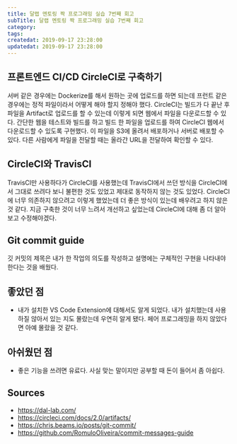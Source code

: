 ```yaml
---
title: 달랩 멘토링 짝 프로그래밍 실습 7번째 회고
subTitle: 달랩 멘토링 짝 프로그래밍 실습 7번째 회고
category: 
tags: 
createdat: 2019-09-17 23:28:00
updatedat: 2019-09-17 23:28:00
---
```


## 프론트엔드 CI/CD CircleCI로 구축하기

서버 같은 경우에는 Dockerize를 해서 원하는 곳에 업로드를 하면 되는데 프런트 같은 경우에는 정적 
파일이라서 어떻게 해야 할지 정해야 했다. CircleCI는 빌드가 다 끝난 후 파일을 Artifact로 업로드를 
할 수 있는데 이렇게 되면 웹에서 파일을 다운로드할 수 있다. 간단한 웹을 테스트와 빌드를 하고
빌드 한 파일을 업로드를 하여 CircleCI 웹에서 다운로드할 수 있도록 구현했다. 이 파일을 S3에 올려서 배포하거나 서버로 배포할 수 있다. 다른 사람에게 파일을 전달할 때는 올라간 URL을 전달하여 확인할 수
있다.

## CircleCI와 TravisCI

TravisCI만 사용하다가 CircleCI를 사용했는데 TravisCI에서 쓰던 방식을 CircleCI에서 그대로 
쓰려다 보니 불편한 것도 있었고 제대로 동작하지 않는 것도 있었다. CircleCI에 너무 의존하지 않으려고 
이렇게 했었는데 더 좋은 방식이 있는데 배우려고 하지 않은 것 같다. 지금 구축한 것이 너무 느려서 개선하고 
싶었는데 CircleCI에 대해 좀 더 알아보고 수정해야겠다.

## Git commit guide

깃 커밋의 제목은 내가 한 작업의 의도를 작성하고 설명에는 구체적인 구현을 나타내야 한다는 것을 배웠다.

## 좋았던 점

* 내가 설치한 VS Code Extension에 대해서도 알게 되었다. 내가 설치했는데 사용하질 않아서 있는 지도
 몰랐는데 우연히 알게 됐다. 페어 프로그래밍을 하지 않았다면 아예 몰랐을 것 같다.

## 아쉬웠던 점

* 좋은 기능을 쓰려면 유료다. 사실 맞는 말이지만 공부할 때 돈이 들어서 좀 아쉽다.

## Sources

* <https://dal-lab.com/>
* <https://circleci.com/docs/2.0/artifacts/>
* <https://chris.beams.io/posts/git-commit/>
* <https://github.com/RomuloOliveira/commit-messages-guide>
